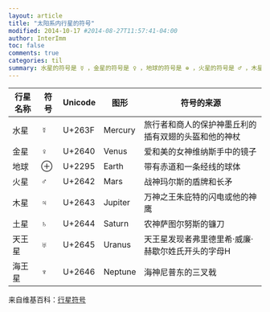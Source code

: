 ```yaml
---
layout: article
title: "太阳系内行星的符号"
modified: 2014-10-17 #2014-08-27T11:57:41-04:00
author: InterImm
toc: false
comments: true
categories: til
summary: 水星的符号是 ☿ ，金星的符号是 ♀ ，地球的符号是 ⊕ ，火星的符号是 ♂ ，木星的符号是 ♃ ，土星的符号是 ♄ ，天王星的符号是 ⛢ ，海王星的符号是 ♆ 。
---
```




| 行星名称 | 符号 | Unicode | 图形    | 符号的来源                                           |
|----------|------|---------|---------|------------------------------------------------------|
| 水星     | ☿    | U+263F  | Mercury | 旅行者和商人的保护神墨丘利的插有双翅的头盔和他的神杖 |
| 金星     | ♀    | U+2640  | Venus   | 爱和美的女神维纳斯手中的镜子                         |
| 地球     | ⊕    | U+2295  | Earth   | 带有赤道和一条经线的球体                             |
| 火星     | ♂    | U+2642  | Mars    | 战神玛尔斯的盾牌和长矛                               |
| 木星     | ♃    | U+2643  | Jupiter | 万神之王朱庇特的闪电或他的神鹰                       |
| 土星     | ♄    | U+2644  | Saturn  | 农神萨图尔努斯的镰刀                                 |
| 天王星   | ♅    | U+2645  | Uranus  | 天王星发现者弗里德里希·威廉·赫歇尔姓氏开头的字母H    |
| 海王星   | ♆    | U+2646  | Neptune | 海神尼普东的三叉戟                                   |


来自维基百科：[行星符号](https://zh.wikipedia.org/wiki/%E5%A4%A9%E6%96%87%E7%AC%A6%E8%99%9F#.E8.A1.8C.E6.98.9F.E7.AC.A6.E5.8F.B7)
